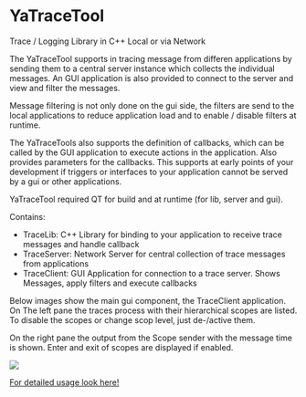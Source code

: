 YaTraceTool
===========

Trace / Logging Library in C++ Local or via Network 

The YaTraceTool supports in tracing message from differen applications by sending them to a central
server instance which collects the individual messages. An GUI application is also provided to connect
to the server and view and filter the messages.

Message filtering is not only done on the gui side, the filters are send to the local applications to reduce
application load and to enable / disable filters at runtime.

The YaTraceTools also supports the definition of callbacks, which can be called by the GUI application to
execute actions in the application. Also provides parameters for the callbacks. This supports at early points
of your development if triggers or interfaces to your application cannot be served by a gui or other applications.

YaTraceTool required QT for build and at runtime (for lib, server and gui).

Contains:

* TraceLib: C++ Library for binding to your application to receive trace messages and handle callback
* TraceServer: Network Server for central collection of trace messages from applications
* TraceClient: GUI Application for connection to a trace server. Shows Messages, apply filters and execute callbacks

Below images show the main gui component, the TraceClient application. On The left pane the traces process with their hierarchical scopes are listed. To disable the scopes or change scop level, just de-/active them.

On the right pane the output from the Scope sender with the message time is shown. Enter and exit of scopes are displayed if enabled.

![](https://raw2.github.com/kreuzberger/YaTraceTool/master/doc/images/YaTraceClient.png)

[For detailed usage look here!](doc/Usage.md)
